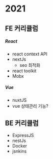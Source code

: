 # 2021
## FE 커리큘럼

##### React

* react context API
* nextJs 
  * seo 최적화
* react toolkit
* Mobx

##### Vue

* nuxtJS
* vue 상태관리 기능?



## BE 커리큘럼

* ExpressJS
* nestJs 
* Docker
* jsnkins
